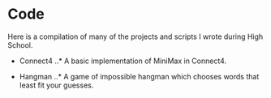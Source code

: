 # Code

Here is a compilation of many of the projects and scripts I wrote during High School.

* Connect4
..* A basic implementation of MiniMax in Connect4.

* Hangman
..* A game of impossible hangman which chooses words that least fit your guesses.